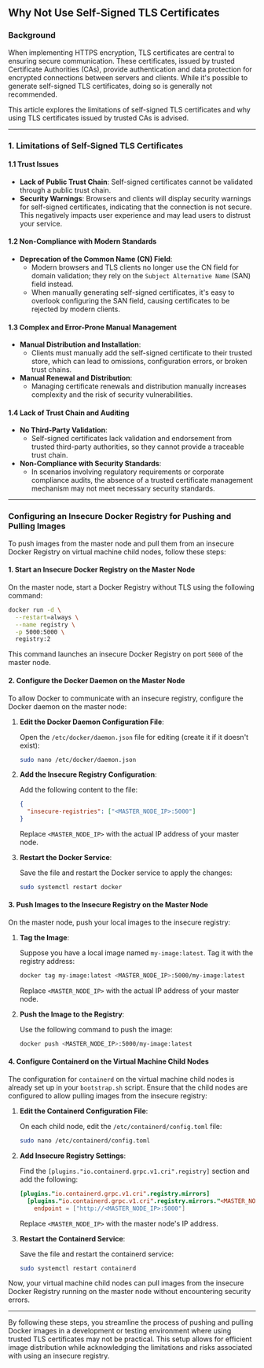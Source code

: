 ## Why Not Use Self-Signed TLS Certificates

### Background

When implementing HTTPS encryption, TLS certificates are central to ensuring secure communication. These certificates, issued by trusted Certificate Authorities (CAs), provide authentication and data protection for encrypted connections between servers and clients. While it's possible to generate self-signed TLS certificates, doing so is generally not recommended.

This article explores the limitations of self-signed TLS certificates and why using TLS certificates issued by trusted CAs is advised.

---

### 1. **Limitations of Self-Signed TLS Certificates**

#### 1.1 **Trust Issues**

- **Lack of Public Trust Chain**: Self-signed certificates cannot be validated through a public trust chain.
- **Security Warnings**: Browsers and clients will display security warnings for self-signed certificates, indicating that the connection is not secure. This negatively impacts user experience and may lead users to distrust your service.

#### 1.2 **Non-Compliance with Modern Standards**

- **Deprecation of the Common Name (CN) Field**:
  - Modern browsers and TLS clients no longer use the CN field for domain validation; they rely on the `Subject Alternative Name` (SAN) field instead.
  - When manually generating self-signed certificates, it's easy to overlook configuring the SAN field, causing certificates to be rejected by modern clients.

#### 1.3 **Complex and Error-Prone Manual Management**

- **Manual Distribution and Installation**:
  - Clients must manually add the self-signed certificate to their trusted store, which can lead to omissions, configuration errors, or broken trust chains.
- **Manual Renewal and Distribution**:
  - Managing certificate renewals and distribution manually increases complexity and the risk of security vulnerabilities.

#### 1.4 **Lack of Trust Chain and Auditing**

- **No Third-Party Validation**:
  - Self-signed certificates lack validation and endorsement from trusted third-party authorities, so they cannot provide a traceable trust chain.
- **Non-Compliance with Security Standards**:
  - In scenarios involving regulatory requirements or corporate compliance audits, the absence of a trusted certificate management mechanism may not meet necessary security standards.

---

### Configuring an Insecure Docker Registry for Pushing and Pulling Images

To push images from the master node and pull them from an insecure Docker Registry on virtual machine child nodes, follow these steps:

#### 1. Start an Insecure Docker Registry on the Master Node

On the master node, start a Docker Registry without TLS using the following command:

```bash
docker run -d \
  --restart=always \
  --name registry \
  -p 5000:5000 \
  registry:2
```

This command launches an insecure Docker Registry on port `5000` of the master node.

#### 2. Configure the Docker Daemon on the Master Node

To allow Docker to communicate with an insecure registry, configure the Docker daemon on the master node:

1. **Edit the Docker Daemon Configuration File**:

   Open the `/etc/docker/daemon.json` file for editing (create it if it doesn't exist):

   ```bash
   sudo nano /etc/docker/daemon.json
   ```

2. **Add the Insecure Registry Configuration**:

   Add the following content to the file:

   ```json
   {
     "insecure-registries": ["<MASTER_NODE_IP>:5000"]
   }
   ```

   Replace `<MASTER_NODE_IP>` with the actual IP address of your master node.

3. **Restart the Docker Service**:

   Save the file and restart the Docker service to apply the changes:

   ```bash
   sudo systemctl restart docker
   ```

#### 3. Push Images to the Insecure Registry on the Master Node

On the master node, push your local images to the insecure registry:

1. **Tag the Image**:

   Suppose you have a local image named `my-image:latest`. Tag it with the registry address:

   ```bash
   docker tag my-image:latest <MASTER_NODE_IP>:5000/my-image:latest
   ```

   Replace `<MASTER_NODE_IP>` with the actual IP address of your master node.

2. **Push the Image to the Registry**:

   Use the following command to push the image:

   ```bash
   docker push <MASTER_NODE_IP>:5000/my-image:latest
   ```

#### 4. Configure Containerd on the Virtual Machine Child Nodes

The configuration for `containerd` on the virtual machine child nodes is already set up in your `bootstrap.sh` script. Ensure that the child nodes are configured to allow pulling images from the insecure registry:

1. **Edit the Containerd Configuration File**:

   On each child node, edit the `/etc/containerd/config.toml` file:

   ```bash
   sudo nano /etc/containerd/config.toml
   ```

2. **Add Insecure Registry Settings**:

   Find the `[plugins."io.containerd.grpc.v1.cri".registry]` section and add the following:

   ```toml
   [plugins."io.containerd.grpc.v1.cri".registry.mirrors]
     [plugins."io.containerd.grpc.v1.cri".registry.mirrors."<MASTER_NODE_IP>:5000"]
       endpoint = ["http://<MASTER_NODE_IP>:5000"]
   ```

   Replace `<MASTER_NODE_IP>` with the master node's IP address.

3. **Restart the Containerd Service**:

   Save the file and restart the containerd service:

   ```bash
   sudo systemctl restart containerd
   ```

Now, your virtual machine child nodes can pull images from the insecure Docker Registry running on the master node without encountering security errors.

---

By following these steps, you streamline the process of pushing and pulling Docker images in a development or testing environment where using trusted TLS certificates may not be practical. This setup allows for efficient image distribution while acknowledging the limitations and risks associated with using an insecure registry.